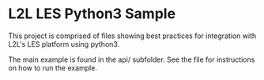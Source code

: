 # L2L LES Python3 Sample
This project is comprised of files showing best practices for integration with L2L's LES platform using python3.

The main example is found in the api/ subfolder. See the file for instructions on how to run the example.

